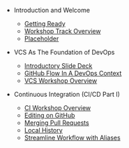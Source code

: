 * Introduction and Welcome
  * [Getting Ready](gettingready.md)
  * [Workshop Track Overview](workshoptrackoverview.md)
  * [Placeholder](placeholder.md)

* VCS As The Foundation of DevOps
  * [Introductory Slide Deck](introductoryslidedeck.md)
  * [GitHub Flow In A DevOps Context](githubflowindevops.md)
  * [VCS Workshop Overview](vcsworkshopoverview.md)
  
* Continuous Integration (CI/CD Part I)
  * [CI Workshop Overview](ciworkshopoverview.md)
  * [Editing on GitHub](08_edit_on_github.md)
  * [Merging Pull Requests](09_merging_pull_requests.md)
  * [Local History](10_local_history.md)
  * [Streamline Workflow with Aliases](11_streamline_workflow_with_aliases.md)
